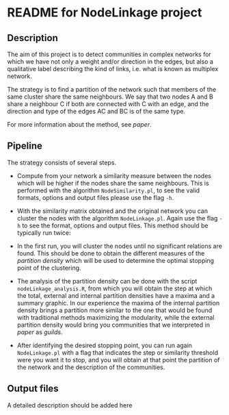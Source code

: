 
# README for NodeLinkage project

## Description

The aim of this project is to detect communities in complex networks for
which we have not only a weight and/or direction in the edges, but also
a qualitative label describing the kind of links, i.e. what is known as 
multiplex network.

The strategy is to find a partition of the network such that members
of the same cluster share the same neighbours. We say that two nodes A and B
share a neighbour C if both are connected with C with an edge, and the
direction and type of the edges AC and BC is of the same type.

For more information about the method, see _paper_.

## Pipeline

The strategy consists of several steps. 

* Compute from your network a similarity measure between the nodes which will be 
higher if the nodes share the same neighbours. This is performed with the algorithm ```NodeSimilarity.pl```,
to see the valid formats, options and output files please use the flag ```-h```.

* With the similarity matrix obtained and the original network you can cluster
the nodes with the algorithm ```NodeLinkage.pl```. Again use the flag ```-h``` to see
the format, options and output files. This method should be typically run twice:

 * In the first run, you will cluster the nodes until no significant relations are found. This
should be done to obtain the different measures of the _partition density_ which will be used
to determine the optimal stopping point of the clustering.

 * The analysis of the partition density can be done with the script ```nodeLinkage_analysis.R```, from
which you will obtain the step at which the total, external and internal partition densities have a maxima and a summary graphic. In our
experience the maxima of the internal partition density brings a partition more similar to the one that would be
found with traditional methods maximizing the modularity, while the external partition density would bring you
communities that we interpreted in _paper_ as _guilds_.
 * After identifying the desired stopping point, you can run again ```NodeLinkage.pl``` with a flag
that indicates the step or similarity threshold were you want it to stop, and you will obtain at that point
the partition of the network and the description of the communities.


## Output files

A detailed description should be added here
